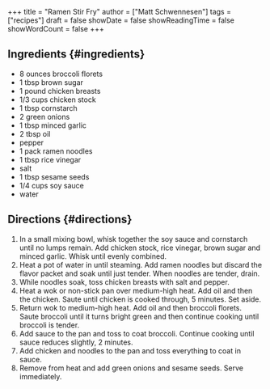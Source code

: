 +++
title = "Ramen Stir Fry"
author = ["Matt Schwennesen"]
tags = ["recipes"]
draft = false
showDate = false
showReadingTime = false
showWordCount = false
+++

## Ingredients {#ingredients}

-   8 ounces broccoli florets
-   1 tbsp brown sugar
-   1 pound chicken breasts
-   1/3 cups chicken stock
-   1 tbsp cornstarch
-   2 green onions
-   1 tbsp minced garlic
-   2 tbsp oil
-   pepper
-   1 pack ramen noodles
-   1 tbsp rice vinegar
-   salt
-   1 tbsp sesame seeds
-   1/4 cups soy sauce
-   water


## Directions {#directions}

1.  In a small mixing bowl, whisk together the soy sauce and cornstarch until no
    lumps remain. Add chicken stock, rice vinegar, brown sugar and minced
    garlic. Whisk until evenly combined.
2.  Heat a pot of water in until steaming. Add ramen noodles but discard the
    flavor packet and soak until just tender. When noodles are tender, drain.
3.  While noodles soak, toss chicken breasts with salt and pepper.
4.  Heat a wok or non-stick pan over medium-high heat. Add oil and then the
    chicken. Saute until chicken is cooked through, 5 minutes. Set aside.
5.  Return wok to medium-high heat. Add oil and then broccoli florets. Saute
    broccoli until it turns bright green and then continue cooking until broccoli
    is tender.
6.  Add sauce to the pan and toss to coat broccoli. Continue cooking until sauce
    reduces slightly, 2 minutes.
7.  Add chicken and noodles to the pan and toss everything to coat in sauce.
8.  Remove from heat and add green onions and sesame seeds. Serve immediately.
